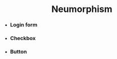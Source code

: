 <h1 align="center">
    Neumorphism
</h1>
<ul>
    <li>
        <h3>Login form</h3>
    </li>
    <li>
        <h3>Checkbox</h3>
    </li>
    <li>
        <h3>Button</h3>
    </li>
</ul>
